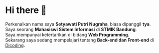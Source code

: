# Hi there 👋

Perkenalkan nama saya **Setyawati Putri Nugraha**, biasa dipanggil **tya**.\
Saya seorang **Mahasiswi Sistem Informasi** di **STMIK Bandung**.\
Saya mempunyai ketertarikan di bidang **Web Programming**.\
Sekarang saya sedang mempelajari tentang **Back-end dan Front-end** di [Dicoding](https://www.dicoding.com/).
<!--
**tyatiatyaa/tyatiatyaa** is a ✨ _special_ ✨ repository because its `README.md` (this file) appears on your GitHub profile.

Here are some ideas to get you started:

- 🔭 I’m currently working on ...
- 🌱 I’m currently learning ...
- 👯 I’m looking to collaborate on ...
- 🤔 I’m looking for help with ...
- 💬 Ask me about ...
- 📫 How to reach me: ...
- 😄 Pronouns: ...
- ⚡ Fun fact: ...
-->
